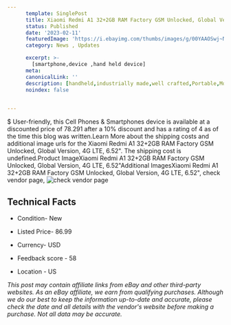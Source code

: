 ```yaml
---
      template: SinglePost
      title: Xiaomi Redmi A1 32+2GB RAM Factory GSM Unlocked, Global Version, 4G LTE, 6.52"
      status: Published
      date: '2023-02-11'
      featuredImage: 'https://i.ebayimg.com/thumbs/images/g/00YAAOSwj~Nj4Wkr/s-l225.jpg'
      category: News , Updates

      excerpt: >-
        [smartphone,device ,hand held device]
      meta:
      canonicalLink: ''
      description: [handheld,industrially made,well crafted,Portable,Mobile,Compact,Convenient,Lightweight,Maneuverable,Man-portable,Miniature,Carriable,Hand-held,Light,Holdable,Transportable,Mobile device,Pocket-sized,On-the-go,Wireless,Cordless,Compact size,Convenient size, smartphone,device ,hand held device]
      noindex: false

        
---
```

$
    User-friendly, this Cell Phones & Smartphones device is available at a discounted price of 78.291 after a 10% discount and has a rating of 4 as of the time this blog was written.Learn More about the shipping costs and additional image urls for the Xiaomi Redmi A1 32+2GB RAM Factory GSM Unlocked, Global Version, 4G LTE, 6.52". The shipping cost is undefined.Product ImageXiaomi Redmi A1 32+2GB RAM Factory GSM Unlocked, Global Version, 4G LTE, 6.52"Additional ImagesXiaomi Redmi A1 32+2GB RAM Factory GSM Unlocked, Global Version, 4G LTE, 6.52", check vendor page, ![check vendor page](https://origin-galleryplus.ebayimg.com/ws/web/404148085513_2_0_1/225x225.jpg,https://origin-galleryplus.ebayimg.com/ws/web/404148085513_3_0_1/225x225.jpg,https://origin-galleryplus.ebayimg.com/ws/web/404148085513_4_0_1/225x225.jpg)
    
    

 ## Technical Facts 



     
      

 - Condition- New 


      

 - Listed Price- 86.99 


      

 - Currency- USD 


      

 - Feedback score - 58 


      

 - Location - US 


      
      

 *_This post may contain affiliate links from eBay and other third-party websites. As an eBay affiliate, we earn from qualifying purchases. Although we do our best to keep the information up-to-date and accurate, please check the date and all details with the vendor's website before making a purchase. Not all data may be accurate._*



    
    
    
    
    